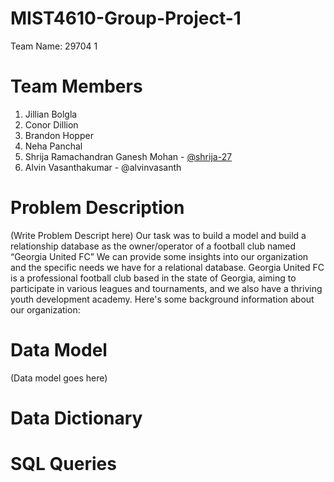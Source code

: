 # MIST4610-Group-Project-1
Team Name: 29704 1

# Team Members
1. Jillian Bolgla 
2. Conor Dillion 
3. Brandon Hopper 
4. Neha Panchal 
5. Shrija Ramachandran Ganesh Mohan - [@shrija-27]([https://pages.github.com/](https://github.com/shrija-27?tab=repositories))
6. Alvin Vasanthakumar - @alvinvasanth

# Problem Description
(Write Problem Descript here)
Our task was to build a model and build a relationship database as the owner/operator of a football club named “Georgia United FC” We can provide some insights into our organization and the specific needs we have for a relational database. Georgia United FC is a professional football club based in the state of Georgia, aiming to participate in various leagues and tournaments, and we also have a thriving youth development academy. Here's some background information about our organization:


# Data Model
(Data model goes here)

# Data Dictionary 

# SQL Queries

